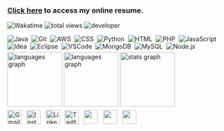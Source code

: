 <!DOCTYPE html>
<html lang="pt-br">
<head>
    <meta charset="UTF-8">
    <meta name="viewport" content="width=device-width, initial-scale=1">
    <link rel="stylesheet" type="text/css" href="estilo.css">
</head>
<body>

### [Click here](https://alexandrelorena.github.io/index.html) to access my online resume.
<p>
  <a href="https://wakatime.com/@53fb849d-9501-4f2c-90d1-a4aeaa90ef65" style="text-decoration: none;">
    <img src="https://wakatime.com/badge/user/53fb849d-9501-4f2c-90d1-a4aeaa90ef65.svg" alt="Wakatime"></a>
  <a href="https://wakatime.com/@53fb849d-9501-4f2c-90d1-a4aeaa90ef65" style="text-decoration: none;">
    <img src="https://shields-io.translate.goog/endpoint?url=https%3A%2F%2Fhits.dwyl.com%2Falexandrelorena%2Falexandrelorena.json&label=total%20views&color=blue" alt="total views"></a>
  <a href="https://github.com/alexandrelorena?tab=repositories" style="text-decoration: none;">
    <img src="https://shields-io.translate.goog/badge/css%203%20_%7C_%20git%20_%7C_%20html%205%20_%7C_%20java%20_%7C_%20javascript%20_%7C_%20php%20_%7C_%20python%20_%7C_%20typescript-developer-blue" alt="developer"></a>
</p>

<div>
  <a href="https://github.com/alexandrelorena/JavaEssencial" style="text-decoration: none;"><img src="https://skillicons.dev/icons?i=java" alt="Java"></a>&nbsp;
  <a href="https://github.com/alexandrelorena?tab=repositories" style="text-decoration: none;"><img src="https://skillicons.dev/icons?i=git" alt="Git"></a>&nbsp;
  <a href="https://github.com/alexandrelorena?tab=repositories" style="text-decoration: none;"><img src="https://skillicons.dev/icons?i=aws" alt="AWS"></a>&nbsp;
  <a href="https://github.com/alexandrelorena/alexandrelorena.github.io" style="text-decoration: none;"><img src="https://skillicons.dev/icons?i=css" alt="CSS"></a>&nbsp;
  <a href="https://github.com/alexandrelorena/Python" style="text-decoration: none;"><img src="https://skillicons.dev/icons?i=python" alt="Python"></a>&nbsp;
  <a href="https://github.com/alexandrelorena/alexandrelorena.github.io" style="text-decoration: none;"><img src="https://skillicons.dev/icons?i=html" alt="HTML"></a>&nbsp;
  <a href="https://github.com/alexandrelorena?tab=repositories" style="text-decoration: none;"><img src="https://skillicons.dev/icons?i=php" alt="PHP"></a>&nbsp;
  <a href="https://github.com/alexandrelorena?tab=repositories" style="text-decoration: none;"><img src="https://skillicons.dev/icons?i=javascript" alt="JavaScript"></a>&nbsp;
  <a href="https://github.com/alexandrelorena?tab=repositories" style="text-decoration: none;"><img src="https://skillicons.dev/icons?i=idea" alt="Idea"></a>&nbsp;
  <a href="https://github.com/alexandrelorena?tab=repositories" style="text-decoration: none;"><img src="https://skillicons.dev/icons?i=eclipse" alt="Eclipse"></a>&nbsp;
  <a href="https://github.com/alexandrelorena?tab=repositories" style="text-decoration: none;"><img src="https://skillicons.dev/icons?i=vscode" alt="VSCode"></a>&nbsp;
  <a href="https://github.com/alexandrelorena?tab=repositories" style="text-decoration: none;"><img src="https://skillicons.dev/icons?i=mongodb" alt="MongoDB"></a>&nbsp;
  <a href="https://github.com/alexandrelorena?tab=repositories" style="text-decoration: none;"><img src="https://skillicons.dev/icons?i=mysql" alt="MySQL"></a>&nbsp;
  <a href="https://github.com/alexandrelorena?tab=repositories" style="text-decoration: none;"><img src="https://skillicons.dev/icons?i=nodejs" alt="Node.js"></a>
</div>

<img src="https://i.imgur.com/h1q7oo1.jpg" width="780" height="5">

<div align="justify">
  <img src="https://github-readme-stats.vercel.app/api/wakatime?username=@alexandrelorena&v=2&theme=react" height="125" alt="languages graph"/>
  <img src="https://github-readme-stats.vercel.app/api/top-langs?username=alexandrelorena&locale=en&hide_title=false&layout=compact&card_width=320&langs_count=5&theme=react&hide_border=false&order=2" height="125" alt="languages graph" />
  <img src="https://github-readme-stats.vercel.app/api?username=alexandrelorena&hide_title=false&hide_rank=false&show_icons=true&include_all_commits=true&count_private=true&disable_animations=false&theme=react&locale=en&hide_border=false&order=1" height="125" alt="stats graph"/>
</div>

<img src="https://i.imgur.com/h1q7oo1.jpg" width="780" height="5">

<div>
  <a href="mailto:alexandre.lorena@gmail.com" style="text-decoration: none;">
    <img src="https://cdn.simpleicons.org/gmail" alt="Gmail" width="32" height="32"></a>&nbsp;&nbsp;
  <a href="https://www.instagram.com/alexandre_lorena/" style="text-decoration: none;">
    <img src="https://cdn.simpleicons.org/instagram" alt="Instagram" width="32" height="32"></a>&nbsp;&nbsp;
  <a href="https://www.linkedin.com/in/alexandreluizlorena/" style="text-decoration: none;">
    <img src="https://cdn.simpleicons.org/linkedin" alt="LinkedIn" width="32" height="32"></a>&nbsp;&nbsp;
  <a href="https://twitter.com/alefaith" style="text-decoration: none;">
    <img src="https://cdn.simpleicons.org/twitter" alt="Twitter" width="32" height="32"></a>&nbsp;&nbsp;
  <a href="https://www.youtube.com/@alefaith2008/featured" style="text-decoration: none;">
    <img src="https://cdn.simpleicons.org/youtube" width="32" height="32"></a>&nbsp;&nbsp;
  <a href="https://steamcommunity.com/id/alexandrelorena/" style="text-decoration: none;">
    <img src="https://cdn.simpleicons.org/steam/gray" width="32" height="32"></a>&nbsp;&nbsp;
  <a href="https://discord.com/channels/alelorena" style="text-decoration: none;">
    <img src="https://cdn.simpleicons.org/discord" width="32" height="32"></a>
</div>

</body>
</html>